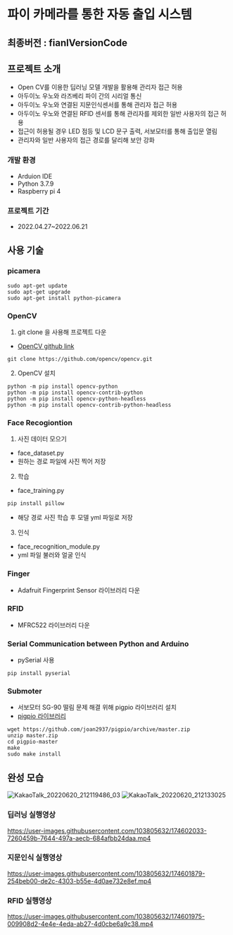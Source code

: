# 파이 카메라를 통한 자동 출입 시스템

## **최종버전 : fianlVersionCode**

## 프로젝트 소개
* Open CV를 이용한 딥러닝 모델 개발을 활용해 관리자 접근 허용
* 아두이노 우노와 라즈베리 파이 간의 시리얼 통신
* 아두이노 우노와 연결된 지문인식센서를 통해 관리자 접근 허용
* 아두이노 우노와 연결된 RFID 센서를 통해 관리자를 제외한 일반 사용자의 접근 허용
* 접근이 허용될 경우 LED 점등 및 LCD 문구 출력, 서보모터를 통해 출입문 열림
* 관리자와 일반 사용자의 접근 경로를 달리해 보안 강화

### 개발 환경
* Arduion IDE
* Python 3.7.9
* Raspberry pi 4

### 프로젝트 기간
* 2022.04.27~2022.06.21

## 사용 기술
### picamera
```
sudo apt-get update
sudo apt-get upgrade
sudo apt-get install python-picamera
```

### OpenCV
1. git clone 을 사용해 프로젝트 다운  
* [OpenCV github link](https://github.com/opencv/opencv)
```
git clone https://github.com/opencv/opencv.git
```

2. OpenCV 설치

```
python -m pip install opencv-python
python -m pip install opencv-contrib-python
python -m pip install opencv-python-headless
python -m pip install opencv-contrib-python-headless
```

### Face Recogiontion
1. 사진 데이터 모으기
* face_dataset.py 
* 원하는 경로 파일에 사진 찍어 저장

2. 학습
* face_training.py
```
pip install pillow
```
* 해당 경로 사진 학습 후 모델 yml 파일로 저장

3. 인식
* face_recognition_module.py
* yml 파일 불러와 얼굴 인식

### Finger
* Adafruit Fingerprint Sensor 라이브러리 다운

### RFID
* MFRC522 라이브러리 다운


### Serial Communication between Python and Arduino
* pySerial 사용
```
pip install pyserial
```

### Submoter
* 서보모터 SG-90 떨림 문제 해결 위해 pigpio 라이브러리 설치
* [pigpio 라이브러리](http://abyz.me.uk/rpi/pigpio/index.html)
```
wget https://github.com/joan2937/pigpio/archive/master.zip
unzip master.zip
cd pigpio-master
make
sudo make install
```

## 완성 모습
![KakaoTalk_20220620_212119486_03](https://user-images.githubusercontent.com/103805632/174601335-a046fee7-cd36-4a2a-b814-fc9de41bcb0e.jpg)
![KakaoTalk_20220620_212133025](https://user-images.githubusercontent.com/103805632/174601346-585e5ead-6e86-4678-824f-e95e0765e6ed.jpg)

### 딥러닝 실행영상
https://user-images.githubusercontent.com/103805632/174602033-7260459b-7644-497a-aecb-684afbb24daa.mp4
### 지문인식 실행영상
https://user-images.githubusercontent.com/103805632/174601879-254beb00-de2c-4303-b55e-4d0ae732e8ef.mp4
### RFID 실행영상
https://user-images.githubusercontent.com/103805632/174601975-009908d2-4e4e-4eda-ab27-4d0cbe6a9c38.mp4

